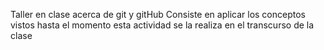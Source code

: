 Taller en clase acerca de git y gitHub
Consiste en aplicar los conceptos vistos hasta el momento
esta actividad se la realiza en el transcurso de la clase 

